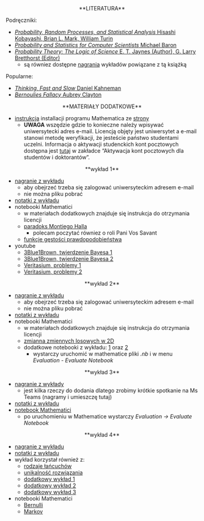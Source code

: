 <center>
**LITERATURA**
</center>

Podręczniki:

- [*Probability, Random Processes, and Statistical Analysis* Hisashi Kobayashi, Brian L. Mark, William Turin](https://www.cambridge.org/core/books/probability-random-processes-and-statistical-analysis/1909C657E4758038B54C4235B3AD0FDF)
- [*Probability and Statistics for Computer Scientists* Michael Baron](https://www.routledge.com/Probability-and-Statistics-for-Computer-Scientists/Baron/p/book/9781138044487)
- [*Probability Theory: The Logic of Science*  E. T. Jaynes (Author), G. Larry Bretthorst (Editor)](https://www.amazon.com/Probability-Theory-Science-T-Jaynes/dp/0521592712)
  - są równiez dostępne  [nagrania](https://youtube.com/playlist?list=PL9v9IXDsJkktefQzX39wC2YG07vw7DsQ_&si=SYkFZQd4WvUxzdRC) wykładów powiązane z tą książką

Popularne:

- [*Thinking, Fast and Slow* Daniel Kahneman](https://en.wikipedia.org/wiki/Thinking,_Fast_and_Slow)
- [*Bernoulies Fallacy* Aubrey Clayton](https://www.amazon.com/Bernoullis-Fallacy-Statistical-Illogic-Science/dp/0231199945)

<center>
**MATERIAŁY DODATKOWE**
</center>

- [instrukcja](https://fais.uj.edu.pl/documents/41628/5097967/OprogramowanieMathematica_na_Uniwersytecie_Jagiello%C5%84skim_2018.pdf/eca91225-a7c0-48fb-94a9-a08553de7fd7) installacji programu Mathematica
  ze [strony](https://fais.uj.edu.pl/dla-studentow/studia-z-mathematica)
  - **UWAGA** wszędzie gdzie to konieczne należy wpisywać uniwersytecki adres e-mail. Licencją objęty jest uniwersytet a e-mail stanowi metodę weryfikacji, że jesteście państwo studentami uczelni. Informacja o aktywacji studenckich kont pocztowych dostępna jest [tutaj](https://pomocit.uj.edu.pl/poczta_studenci) 
    w zakładce “Aktywacja kont pocztowych dla studentów i doktorantów”.

<center>
**wykład 1**
</center>

- [nagranie z wykładu](https://ujchmura-my.sharepoint.com/:v:/r/personal/kacper_topolnicki_uj_edu_pl/Documents/new_r/1-2023-10-14_08.26.32.mp4?csf=1&web=1&nav=eyJyZWZlcnJhbEluZm8iOnsicmVmZXJyYWxBcHAiOiJPbmVEcml2ZUZvckJ1c2luZXNzIiwicmVmZXJyYWxBcHBQbGF0Zm9ybSI6IldlYiIsInJlZmVycmFsTW9kZSI6InZpZXciLCJyZWZlcnJhbFZpZXciOiJNeUZpbGVzTGlua0RpcmVjdCJ9fQ&e=seN91E)
  - aby obejrzeć trzeba się zalogować uniwersyteckim adresem e-mail
  - nie można pliku pobrać
- [notatki z wykładu](---ThisDir---/1.pdf)
- notebooki Mathematici
  - w materiałach dodatkowych znajduje się instrukcja do otrzymania licencji
  - [paradoks Montiego Halla](---ThisDir---/monty_hall.nb)
    - polecam poczytać równiez o roli Pani Vos Savant
  - [funkcje gęstości prawdopodobieństwa](---ThisDir---/fgp.nb)
- youtube
  - [3Blue1Brown, twierdzenie Bayesa 1](https://youtu.be/U_85TaXbeIo?si=SMrmKcbswmv4Lb71)
  - [3Blue1Brown, twierdzenie Bayesa 2](https://youtu.be/HZGCoVF3YvM?si=d1c0Pb1I9AgZLq_d)
  - [Veritasium, problemy 1](https://youtu.be/R13BD8qKeTg?si=wQyXEI_Yrd1VGhzJ)
  - [Veritasium, problemy 2](https://youtu.be/42QuXLucH3Q?si=Ruep1yX8AQ0pFfDl)

<center>
**wykład 2**
</center>

- [nagranie z wykładu](https://ujchmura-my.sharepoint.com/:v:/g/personal/kacper_topolnicki_uj_edu_pl/ERySq4MiHk9FmpQjtBUGmqIBrrEig1invy6xg9ZHyT4f_Q)
  - aby obejrzeć trzeba się zalogować uniwersyteckim adresem e-mail
  - nie można pliku pobrać
- [notatki z wykładu](---ThisDir---/2.pdf)
- notebooki Mathematici
  - w materiałach dodatkowych znajduje się instrukcja do otrzymania licencji
  - [zmianna zmiennych losowych w 2D](---ThisDir---/examples2.nb) 
  - dodatkowe notebooki z wykładu: [1](---ThisDir---/examples.nb) oraz [2](---ThisDir---/examples1.nb)
    - wystarczy uruchomić w mathematice pliki *.nb* i w menu *Evaluation - Evaluate Notebook*

<center>
**wykład 3**
</center>

- [nagranie z wykłady](https://ujchmura-my.sharepoint.com/:v:/g/personal/kacper_topolnicki_uj_edu_pl/EdR3X9a13fxNhbFXGGwTI9sBFe_yGXrUM5M15T8yQN8dRg?e=dHChaG)
  - jest kilka rzeczy do dodania dlatego zrobimy krótkie spotkanie na Ms Teams (nagramy i umieszczę tutaj)
- [notatki z wykładu](---ThisDir---/wyklad_3.pdf)
- [notebook Mathematici](---ThisDir---/05_12_2020.nb)
  - po uruchomieniu w Mathematice wystarczy *Evaluation -> Evaluate Notebook*

<center>
**wykład 4**
</center>

- [nagranie z wykładu](https://ujchmura-my.sharepoint.com/:v:/g/personal/kacper_topolnicki_uj_edu_pl/ERUnK5HhpQRJm6vAz1wvIOMB-dV6CH8OmZU7TyFEcU40iQ?e=PbtAyF)
- [notatki z wykładu](---ThisDir---/20_12_2020.pdf)
- wykład korzystał również z:
  - [rodzaje łańcuchów](http://wwwf.imperial.ac.uk/~ejm/M3S4/NOTES3.pdf)
  - [unikalność rozwiązania](http://www.stat.yale.edu/~jtc5/251/readings/Basics%20of%20Applied%20Stochastic%20Processes_Serfozo.pdf) 
  - [dodatkowy wykład 1](https://mast.queensu.ca/~stat455/lecturenotes/set3.pdf)
  - [dodatkowy wykład 2](https://siamak.isoperimetric.info/teaching/markov/files/equilibrium-2.pdf)
  - [dodatkowy wykład 3](http://math.uchicago.edu/~may/REU2017/REUPapers/Freedman.pdf)
- notebooki Mathematici 
  - [Bernulli](---ThisDir---/20_12_2020.nb)
  - [Markov](---ThisDir---/20_12_2020_1.nb)



